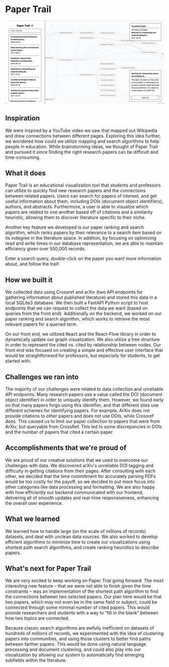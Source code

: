 # Paper Trail

![thumbnail](documentation/thumbnail.png)

## Inspiration

We were inspired by a YouTube video we saw that mapped out Wikipedia and drew connections between different pages. Exploring this idea further, we wondered how could we utilize mapping and search algorithms to help people in education. While brainstorming ideas, we thought of Paper Trail and pursued it since finding the right research papers can be difficult and time-consuming.

## What it does

Paper Trail is an educational visualization tool that students and professors can utilize to quickly find new research papers and the connections between related papers. Users can search for papers of interest, and get useful information about them, including DOIs (document object identifiers), authors, and abstracts. Furthermore, a user is able to visualize which papers are related to one another based off of citations and a similarity heuristic, allowing them to discover literature specific to their niche. 

Another key feature we developed is our paper ranking and search algorithm, which ranks papers by their relevance to a search item based on its indegree in the literature space. In addition, by focusing on optimizing read and write times in our database representation, we are able to maintain efficiency given over 550,000 records. 

Enter a search query, double-click on the paper you want more information about, and follow the trail!

## How we built it

We collected data using Crossref and arXiv (two API endpoints for gathering information about published literature) and stored this data in a local SQLite3 database. We then built a FastAPI Python script to host endpoints that we can request to collect the data we want (based on queries from the front end). Additionally on the backend, we worked on our paper ranking and search algorithm, which works to retrieve the most relevant papers for a queried term. 

On our front end, we utilized React and the React-Flow library in order to dynamically update our graph visualization. We also utilize a tree structure in order to represent the cited vs. cited by relationship between nodes. Our front end was focused on creating a simple and effective user interface that would be straightforward for professors, but especially for students, to get started with. 


## Challenges we ran into

The majority of our challenges were related to data collection and unreliable API endpoints. Many research papers use a value called the DOI (document object identifier) in order to uniquely identify them. However, we found early on that many papers forgo using this identifier, and that different sites use different schemes for identifying papers. For example, ArXiv does not provide citations to other papers and does not use DOIs, while Crossref does. This caused us to limit our paper collection to papers that were from ArXiv, but queryable from CrossRef. This led to some discrepancies in DOIs and the number of papers that cited a certain paper 


## Accomplishments that we're proud of

We are proud of our creative solutions that we used to overcome our challenges with data. We discovered arXiv's unreliable DOI tagging and difficulty in getting citations from their pages. After consulting with each other, we decided that the time commitment for accurately parsing PDFs would be too costly for the payoff, so we decided to put more focus into other categories like data processing and formatting. We are also happy with how efficiently our backend communicated with our frontend, delivering all of smooth updates and real-time responsiveness, enhancing the overall user experience.

## What we learned

We learned how to handle large (on the scale of millions of records) datasets, and deal with unclean data sources. We also worked to develop efficient algorithms to minimize time to create our visualizations using shortest path search algorithms, and create ranking heuristics to describe papers. 

## What's next for Paper Trail

We are very excited to keep working on Paper Trial going forward. The most interesting new feature – that we were not able to finish given the time constraints – was an implementation of the shortest path algorithm to find the connections between two selected papers. Our plan here would be that two papers, which may not even be in the same field or subject, could be connected through some minimal number of cited papers. This would provide researchers and students with a way to “fill in the blank” between how two topics are connected. 

Because classic search algorithms are awfully inefficient on datasets of hundreds of millions of records, we experimented with the idea of clustering papers into communities, and using those clusters to better find paths between farther papers. This would be done using natural language processing and document clustering, and could also play into our visualization by allowing our system to automatically find emerging subfields within the literature. 
